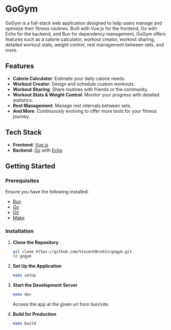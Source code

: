 # GoGym

GoGym is a full-stack web application designed to help users manage and optimize their fitness routines. Built with Vue.js for the frontend, Go with Echo for the backend, and Bun for dependency management, GoGym offers features such as a calorie calculator, workout creator, workout sharing, detailed workout stats, weight control, rest management between sets, and more.

## Features

- **Calorie Calculator**: Estimate your daily calorie needs.
- **Workout Creator**: Design and schedule custom workouts.
- **Workout Sharing**: Share routines with friends or the community.
- **Workout Stats & Weight Control**: Monitor your progress with detailed statistics.
- **Rest Management**: Manage rest intervals between sets.
- **And More**: Continuously evolving to offer more tools for your fitness journey.

## Tech Stack

- **Frontend**: [Vue.js](https://vuejs.org/)
- **Backend**: [Go](https://golang.org/) with [Echo](https://echo.labstack.com/)

## Getting Started

### Prerequisites

Ensure you have the following installed:

- [Bun](https://bun.sh/)
- [Go](https://golang.org/)
- [Git](https://git-scm.com/)
- [Make](https://www.gnu.org/software/make/)

### Installation

1. **Clone the Repository**

   ```bash
   git clone https://github.com/VincentBrodin/gogym.git
   cd gogym
   ```

2. **Set Up the Application**

   ```bash
   make setup
   ```

3. **Start the Development Server**

   ```bash
   make dev
   ```

   Access the app at the given url from bun/vite.

4. **Build for Production**

   ```bash
   make build
   ```
